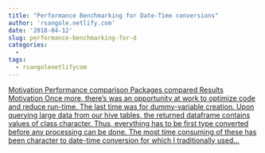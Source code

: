 ```yaml
---
title: "Performance Benchmarking for Date-Time conversions"
author: 'rsangole.netlify.com'
date: '2018-04-12'
slug: performance-benchmarking-for-d
categories:
  - 
tags:
  - rsangolenetlifycom
---
```


[Motivation Performance comparison Packages compared Results Motivation Once more, there’s was an opportunity at work to optimize code and reduce run-time. The last time was for dummy-variable creation. Upon querying large data from our hive tables, the returned dataframe contains values of class character. Thus, everything has to be first type converted before any processing can be done. The most time consuming of these has been character to date-time conversion for which I traditionally used...<click to read more>](http://rsangole.netlify.com/post/performance-benchmarking-for-date-time-conversions/)


